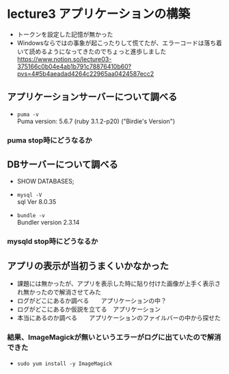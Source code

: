 # lecture3 アプリケーションの構築
- トークンを設定した記憶が無かった
- Windowsならではの事象が起こったりして慌てたが、エラーコードは落ち着いて読めるようになってきたのでちょっと進歩しました  
https://www.notion.so/lecture03-375166c0b04e4ab1b791c78876410b60?pvs=4#5b4aeadad4264c22965aa0424587ecc2


## アプリケーションサーバーについて調べる

- `puma -v`  
Puma version: 5.6.7 (ruby 3.1.2-p20) ("Birdie's Version")

### puma stop時にどうなるか

## DBサーバーについて調べる
 - SHOW DATABASES;

 - `mysql -V`  
sql Ver 8.0.35

 - `bundle -v`  
Bundler version 2.3.14

### mysqld stop時にどうなるか

## アプリの表示が当初うまくいかなかった
-  課題には無かったが、アプリを表示した時に貼り付けた画像が上手く表示され無かったので解消させてみた
-  ログがどこにあるか調べる　　アプリケーションの中？
-  ログがどこにあるか仮説を立てる　アプリケーション
-  本当にあるのか調べる　　アプリケーションのファイルバーの中から探せた

### 結果、ImageMagickが無いというエラーがログに出ていたので解消できた
-  `sudo yum install -y ImageMagick`